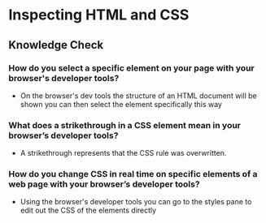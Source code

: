 # Inspecting HTML and CSS 

## Knowledge Check

### How do you select a specific element on your page with your browser's developer tools?

- On the browser's dev tools the structure of an HTML document will be shown you can then select the element specifically this way 

### What does a strikethrough in a CSS element mean in your browser’s developer tools?

- A strikethrough represents that the CSS rule was overwritten.

### How do you change CSS in real time on specific elements of a web page with your browser’s developer tools?

- Using the browser's developer tools you can go to the styles pane to edit out the CSS of the elements directly
